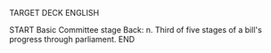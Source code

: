 TARGET DECK
ENGLISH

START
Basic
Committee stage
Back: n. Third of five stages of a bill's progress through parliament.
END
